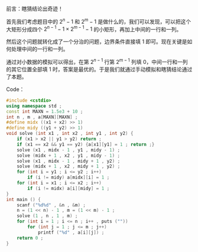 前言：瞎猜结论出奇迹！

首先我们考虑题目中的 $2^n-1$ 和 $2^m-1$ 是做什么的，我们可以发现，可以把这个大矩形分成四个 $2^{n-1}-1\times 2^{m-1}-1$ 的小矩形，再加上中间的一行和一列。

然后这个问题就转化成了一个分治的问题，边界条件直接填 $1$ 即可。现在关键是如何处理中间的一行和一列。

通过对小数据的模拟可以得出，在第 $2^{n-1}$ 行第 $2^{m-1}$ 列填 $0$，中间一行和一列的其它位置全部填 $1$ 时，答案是最优的。于是我们就通过手动模拟和瞎猜结论通过了本题。

Code：
```cpp
#include <cstdio>
using namespace std ;
const int MAXN = 1.5e3 + 10 ;
int n , m , a[MAXN][MAXN] ;
#define midx ((x1 + x2) >> 1)
#define midy ((y1 + y2) >> 1)
void solve (int x1 , int x2 , int y1 , int y2) {
	if (x1 > x2 || y1 > y2) return ;
	if (x1 == x2 && y1 == y2) {a[x1][y1] = 1 ; return ;}
	solve (x1 , midx - 1 , y1 , midy - 1) ;
	solve (midx + 1 , x2 , y1 , midy - 1) ;
	solve (x1 , midx - 1 , midy + 1 , y2) ;
	solve (midx + 1 , x2 , midy + 1 , y2) ;
	for (int i = y1 ; i <= y2 ; i++)
		if (i != midy) a[midx][i] = 1 ;
	for (int i = x1 ; i <= x2 ; i++)
		if (i != midx) a[i][midy] = 1 ;
}
int main () {
	scanf ("%d%d" , &n , &m) ;
	n = (1 << n) - 1 , m = (1 << m) - 1 ; 
	solve (1 , n , 1 , m) ;
	for (int i = 1 ; i <= n ; i++ , puts (""))
		for (int j = 1 ; j <= m ; j++)
			printf ("%d" , a[i][j]) ;
	return 0 ; 
} 
```